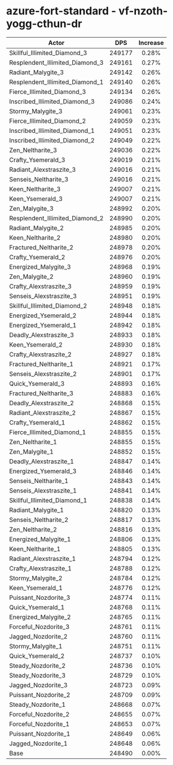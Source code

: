 # azure-fort-standard - vf-nzoth-yogg-cthun-dr
| Actor | DPS | Increase |
|---|:---:|:---:|
|Skillful_Illimited_Diamond_3|249177|0.28%|
|Resplendent_Illimited_Diamond_3|249161|0.27%|
|Radiant_Malygite_3|249142|0.26%|
|Resplendent_Illimited_Diamond_1|249140|0.26%|
|Fierce_Illimited_Diamond_3|249134|0.26%|
|Inscribed_Illimited_Diamond_3|249086|0.24%|
|Stormy_Malygite_3|249061|0.23%|
|Fierce_Illimited_Diamond_2|249059|0.23%|
|Inscribed_Illimited_Diamond_1|249051|0.23%|
|Inscribed_Illimited_Diamond_2|249049|0.22%|
|Zen_Neltharite_3|249036|0.22%|
|Crafty_Ysemerald_3|249019|0.21%|
|Radiant_Alexstraszite_3|249016|0.21%|
|Senseis_Neltharite_3|249016|0.21%|
|Keen_Neltharite_3|249007|0.21%|
|Keen_Ysemerald_3|249007|0.21%|
|Zen_Malygite_3|248992|0.20%|
|Resplendent_Illimited_Diamond_2|248990|0.20%|
|Radiant_Malygite_2|248985|0.20%|
|Keen_Neltharite_2|248980|0.20%|
|Fractured_Neltharite_2|248978|0.20%|
|Crafty_Ysemerald_2|248976|0.20%|
|Energized_Malygite_3|248968|0.19%|
|Zen_Malygite_2|248960|0.19%|
|Crafty_Alexstraszite_3|248959|0.19%|
|Senseis_Alexstraszite_3|248951|0.19%|
|Skillful_Illimited_Diamond_2|248948|0.18%|
|Energized_Ysemerald_2|248944|0.18%|
|Energized_Ysemerald_1|248942|0.18%|
|Deadly_Alexstraszite_3|248933|0.18%|
|Keen_Ysemerald_2|248930|0.18%|
|Crafty_Alexstraszite_2|248927|0.18%|
|Fractured_Neltharite_1|248921|0.17%|
|Senseis_Alexstraszite_2|248901|0.17%|
|Quick_Ysemerald_3|248893|0.16%|
|Fractured_Neltharite_3|248883|0.16%|
|Deadly_Alexstraszite_2|248868|0.15%|
|Radiant_Alexstraszite_2|248867|0.15%|
|Crafty_Ysemerald_1|248862|0.15%|
|Fierce_Illimited_Diamond_1|248855|0.15%|
|Zen_Neltharite_1|248855|0.15%|
|Zen_Malygite_1|248852|0.15%|
|Deadly_Alexstraszite_1|248847|0.14%|
|Energized_Ysemerald_3|248846|0.14%|
|Senseis_Neltharite_1|248843|0.14%|
|Senseis_Alexstraszite_1|248841|0.14%|
|Skillful_Illimited_Diamond_1|248838|0.14%|
|Radiant_Malygite_1|248820|0.13%|
|Senseis_Neltharite_2|248817|0.13%|
|Zen_Neltharite_2|248816|0.13%|
|Energized_Malygite_1|248806|0.13%|
|Keen_Neltharite_1|248805|0.13%|
|Radiant_Alexstraszite_1|248794|0.12%|
|Crafty_Alexstraszite_1|248788|0.12%|
|Stormy_Malygite_2|248784|0.12%|
|Keen_Ysemerald_1|248776|0.12%|
|Puissant_Nozdorite_3|248774|0.11%|
|Quick_Ysemerald_1|248768|0.11%|
|Energized_Malygite_2|248765|0.11%|
|Forceful_Nozdorite_3|248761|0.11%|
|Jagged_Nozdorite_2|248760|0.11%|
|Stormy_Malygite_1|248751|0.11%|
|Quick_Ysemerald_2|248737|0.10%|
|Steady_Nozdorite_2|248736|0.10%|
|Steady_Nozdorite_3|248729|0.10%|
|Jagged_Nozdorite_3|248723|0.09%|
|Puissant_Nozdorite_2|248709|0.09%|
|Steady_Nozdorite_1|248668|0.07%|
|Forceful_Nozdorite_2|248655|0.07%|
|Forceful_Nozdorite_1|248653|0.07%|
|Puissant_Nozdorite_1|248649|0.06%|
|Jagged_Nozdorite_1|248648|0.06%|
|Base|248490|0.00%|
